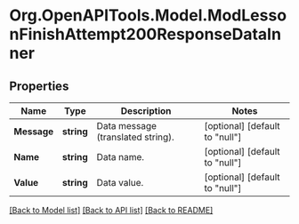 # Org.OpenAPITools.Model.ModLessonFinishAttempt200ResponseDataInner

## Properties

Name | Type | Description | Notes
------------ | ------------- | ------------- | -------------
**Message** | **string** | Data message (translated string). | [optional] [default to "null"]
**Name** | **string** | Data name. | [optional] [default to "null"]
**Value** | **string** | Data value. | [optional] [default to "null"]

[[Back to Model list]](../README.md#documentation-for-models) [[Back to API list]](../README.md#documentation-for-api-endpoints) [[Back to README]](../README.md)

